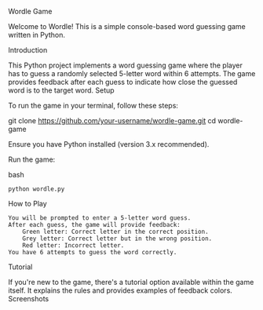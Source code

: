 Wordle Game

Welcome to Wordle! This is a simple console-based word guessing game written in Python.

Introduction

This Python project implements a word guessing game where the player has to guess a randomly selected 5-letter word within 6 attempts. The game provides feedback after each guess to indicate how close the guessed word is to the target word.
Setup

To run the game in your terminal, follow these steps:

git clone https://github.com/your-username/wordle-game.git
cd wordle-game

Ensure you have Python installed (version 3.x recommended).

Run the game:

bash

    python wordle.py

How to Play

    You will be prompted to enter a 5-letter word guess.
    After each guess, the game will provide feedback:
        Green letter: Correct letter in the correct position.
        Grey letter: Correct letter but in the wrong position.
        Red letter: Incorrect letter.
    You have 6 attempts to guess the word correctly.

Tutorial

If you're new to the game, there's a tutorial option available within the game itself. It explains the rules and provides examples of feedback colors.
Screenshots

